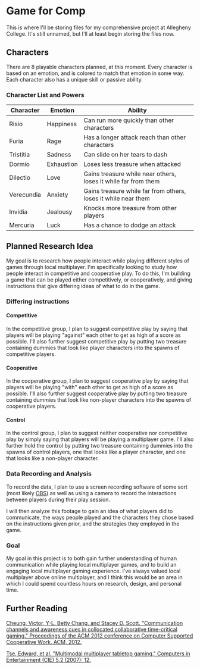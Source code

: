 # Game for Comp

This is where I'll be storing files for my comprehensive project at Allegheny College.  It's still unnamed, but I'll at least begin storing the files now.

## Characters

There are 8 playable characters planned, at this moment.  Every character is based on an emotion, and is colored to match that emotion in some way.  Each character also has a unique skill or passive ability.

### Character List and Powers

Character | Emotion | Ability
--------- | ------- | -------
Risio | Happiness | Can run more quickly than other characters
Furia | Rage | Has a longer attack reach than other characters
Tristitia | Sadness | Can slide on her tears to dash
Dormio | Exhaustion | Loses less treasure when attacked
Dilectio | Love | Gains treasure while near others, loses it while far from them
Verecundia | Anxiety | Gains treasure while far from others, loses it while near them
Invidia | Jealousy | Knocks more treasure from other players
Mercuria | Luck | Has a chance to dodge an attack

## Planned Research Idea

My goal is to research how people interact while playing different styles of games through local multiplayer.  I'm specifically looking to study how people interact in competitive and cooperative play.  To do this, I'm building a game that can be played either competitively, or cooperatively, and giving instructions that give differing ideas of what to do in the game.

### Differing instructions

#### Competitive

In the competitive group, I plan to suggest competitive play by saying that players will be playing "against" each other to get as high of a score as possible.  I'll also further suggest competitive play by putting two treasure containing dummies that look like player characters into the spawns of competitive players.

#### Cooperative

In the cooperative group, I plan to suggest cooperative play by saying that players will be playing "with" each other to get as high of a score as possible.  I'll also further suggest cooperative play by putting two treasure containing dummies that look like non-player characters into the spawns of cooperative players.

#### Control

In the control group, I plan to suggest neither cooperative nor competitive play by simply saying that players will be playing a multiplayer game.  I'll also further hold the control by putting two treasure containing dummies into the spawns of control players, one that looks like a player character, and one that looks like a non-player character.

### Data Recording and Analysis

To record the data, I plan to use a screen recording software of some sort (most likely [OBS](https://obsproject.com/)) as well as using a camera to record the interactions between players during their play session.

I will then analyze this footage to gain an idea of what players did to communicate, the ways people played and the characters they chose based on the instructions given prior, and the strategies they employed in the game.

### Goal

My goal in this project is to both gain further understanding of human communication while playing local multiplayer games, and to build an engaging local multiplayer gaming experience.  I've always valued local multiplayer above online multiplayer, and I think this would be an area in which I could spend countless hours on research, design, and personal time.

## Further Reading

[Cheung, Victor, Y-L. Betty Chang, and Stacey D. Scott. "Communication channels and awareness cues in collocated collaborative time-critical gaming." Proceedings of the ACM 2012 conference on Computer Supported Cooperative Work. ACM, 2012.](https://www.researchgate.net/profile/Stacey_Scott/publication/220878862_Communication_channels_and_awareness_cues_in_collocated_collaborative_time-critical_gaming/links/56951ae408ae425c68981b3a.pdf)

[Tse, Edward, et al. "Multimodal multiplayer tabletop gaming." Computers in Entertainment (CIE) 5.2 (2007): 12.](https://prism.ucalgary.ca/bitstream/handle/1880/45898/2006-823-16.pdf?sequence=2&isAllowed=y)
